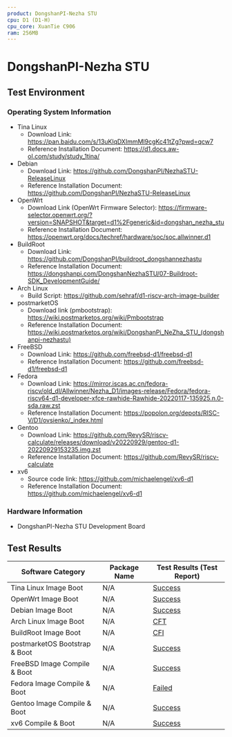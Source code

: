 ```yaml
---
product: DongshanPI-Nezha STU
cpu: D1 (D1-H)
cpu_core: XuanTie C906
ram: 256MB
---
```


# DongshanPI-Nezha STU

## Test Environment

### Operating System Information

- Tina Linux
  - Download Link: https://pan.baidu.com/s/13uKlqDXImmMl9cgKc41tZg?pwd=qcw7
  - Reference Installation Document: https://d1.docs.aw-ol.com/study/study_1tina/
- Debian
  - Download Link: https://github.com/DongshanPI/NezhaSTU-ReleaseLinux
  - Reference Installation Document: https://github.com/DongshanPI/NezhaSTU-ReleaseLinux
- OpenWrt
  - Download Link (OpenWrt Firmware Selector): https://firmware-selector.openwrt.org/?version=SNAPSHOT&target=d1%2Fgeneric&id=dongshan_nezha_stu
  - Reference Installation Document: https://openwrt.org/docs/techref/hardware/soc/soc.allwinner.d1
- BuildRoot
  - Download Link: https://github.com/DongshanPI/buildroot_dongshannezhastu
  - Reference Installation Document: https://dongshanpi.com/DongshanNezhaSTU/07-Buildroot-SDK_DevelopmentGuide/
- Arch Linux
  - Build Script: https://github.com/sehraf/d1-riscv-arch-image-builder
- postmarketOS
  - Download link (pmbootstrap): https://wiki.postmarketos.org/wiki/Pmbootstrap
  - Reference Installation Document: https://wiki.postmarketos.org/wiki/DongshanPi_NeZha_STU_(dongshanpi-nezhastu)
- FreeBSD
  - Download Link: https://github.com/freebsd-d1/freebsd-d1
  - Reference Installation Document: https://github.com/freebsd-d1/freebsd-d1
- Fedora
  - Download Link: https://mirror.iscas.ac.cn/fedora-riscv/old_dl/Allwinner/Nezha_D1/images-release/Fedora/fedora-riscv64-d1-developer-xfce-rawhide-Rawhide-20220117-135925.n.0-sda.raw.zst
  - Reference Installation Document: https://popolon.org/depots/RISC-V/D1/ovsienko/_index.html
- Gentoo
  - Download Link: https://github.com/RevySR/riscv-calculate/releases/download/v20220929/gentoo-d1-20220929153235.img.zst
  - Reference Installation Document: https://github.com/RevySR/riscv-calculate
- xv6
  - Source code link: https://github.com/michaelengel/xv6-d1
  - Reference Installation Document: https://github.com/michaelengel/xv6-d1

### Hardware Information

- DongshanPI-Nezha STU Development Board

## Test Results

| Software Category             | Package Name | Test Results (Test Report) |
| ----------------------------- | ------------ | -------------------------- |
| Tina Linux Image Boot         | N/A          | [Success][Tina]            |
| OpenWrt Image Boot            | N/A          | [Success][OpenWrt]         |
| Debian Image Boot             | N/A          | [Success][Debian]          |
| Arch Linux Image Boot         | N/A          | [CFT][Arch]                |
| BuildRoot Image Boot          | N/A          | [CFI][BuildRoot]           |
| postmarketOS Bootstrap & Boot | N/A          | [Success][pmOS]            |
| FreeBSD Image Compile & Boot  | N/A          | [Success][FreeBSD]         |
| Fedora Image Compile & Boot   | N/A          | [Failed][Fedora]           |
| Gentoo Image Compile & Boot   | N/A          | [Success][Gentoo]          |
| xv6 Compile & Boot            | N/A          | [Success][xv6]             |

[Tina]: ./TinaLinux/README.md
[OpenWrt]: ./OpenWrt/README.md
[Debian]: ./Debian/README.md
[BuildRoot]: ./BuildRoot/README.md
[Arch]: ./ArchLinux/README.md
[pmOS]: ./postmarketOS/README.md
[FreeBSD]: ./FreeBSD/README.md
[Fedora]: ./Fedora/README.md
[Gentoo]: ./Gentoo/README.md
[xv6]: ./xv6/README.md
